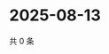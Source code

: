 # 2025-08-13

共 0 条

<!-- BEGIN ZHIHUVIDEO -->
<!-- 最后更新时间 Wed Aug 13 2025 20:23:05 GMT+0800 (China Standard Time) -->

<!-- END ZHIHUVIDEO -->
